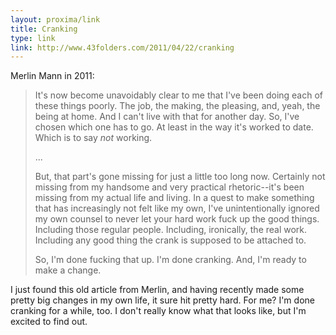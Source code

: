 ```yaml
---
layout: proxima/link
title: Cranking
type: link
link: http://www.43folders.com/2011/04/22/cranking
---
```


Merlin Mann in 2011:

> It's now become unavoidably clear to me that I've been doing each of these things poorly. The job, the making, the pleasing, and, yeah, the being at home. And I can't live with that for another day. So, I've chosen which one has to go. At least in the way it's worked to date. Which is to say *not* working.
>
> ...
>
> But, that part's gone missing for just a little too long now. Certainly not missing from my handsome and very practical rhetoric--it's been missing from my actual life and living. In a quest to make something that has increasingly not felt like my own, I've unintentionally ignored my own counsel to never let your hard work fuck up the good things. Including those regular people. Including, ironically, the real work. Including any good thing the crank is supposed to be attached to.
>
> So, I'm done fucking that up. I'm done cranking. And, I'm ready to make a change.

I just found this old article from Merlin, and having recently made some pretty big changes in my own life, it sure hit pretty hard. For me? I'm done cranking for a while, too. I don't really know what that looks like, but I'm excited to find out.
